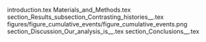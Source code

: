 introduction.tex
Materials_and_Methods.tex
section_Results_subsection_Contrasting_histories__.tex
figures/figure_cumulative_events/figure_cumulative_events.png
section_Discussion_Our_analysis_is__.tex
section_Conclusions__.tex